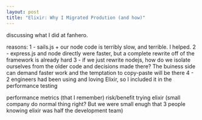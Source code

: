 ```yaml
---
layout: post
title: "Elixir: Why I Migrated Prodution (and how)" 
---
```


discussing what I did at fanhero.

reasons:
1 - sails.js + our node code is terribly slow, and terrible.  I helped.
2 - express.js and node directly were faster, but a complete rewrite off of the framework is already hard
3 - if we just rewrite nodejs, how do we isolate ourselves from the older code and decisions made there?  The buiness side can demand faster work and the temptation to copy-paste will be there
4 - 2 engineers had been using and loving Elixir, so I included it in the performance testing

performance metrics (that I remember)
risk/benefit trying elixir (small company do normal thing right?  But we were small enugh that 3 people knowing elixir was half the development team)
